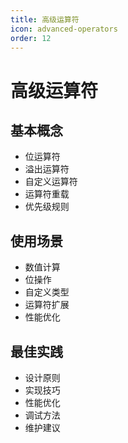 ```yaml
---
title: 高级运算符
icon: advanced-operators
order: 12
---
```


# 高级运算符

## 基本概念
- 位运算符
- 溢出运算符
- 自定义运算符
- 运算符重载
- 优先级规则

## 使用场景
- 数值计算
- 位操作
- 自定义类型
- 运算符扩展
- 性能优化

## 最佳实践
- 设计原则
- 实现技巧
- 性能优化
- 调试方法
- 维护建议
